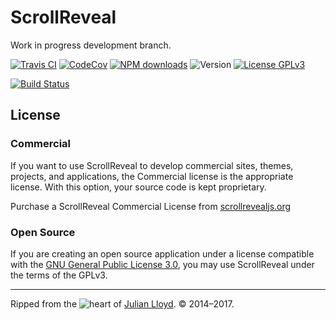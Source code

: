 # ScrollReveal

Work in progress development branch.

[![Travis CI][travis-badge]][travis-url]
[![CodeCov][codecov-badge]][codecov-url]
[![NPM downloads][downloads-badge]][downloads-url]
![Version][version-badge]
[![License GPLv3][license-badge]][license-url]

[![Build Status][saucelabs-matrix]][saucelabs-url]

## License

### Commercial
If you want to use ScrollReveal to develop commercial sites, themes, projects, and applications, the Commercial license is the appropriate license. With this option, your source code is kept proprietary.

Purchase a ScrollReveal Commercial License from [scrollrevealjs.org](scrollrevealjs.org)

### Open Source
If you are creating an open source application under a license compatible with the [GNU&nbsp;General&nbsp;Public&nbsp;License&nbsp;3.0][license-url], you may use ScrollReveal under the terms of the GPLv3.

***

Ripped from the ![heart](http://i.imgur.com/oXJmdtz.gif) of [Julian Lloyd](https://twitter.com/jlmakes). © 2014–2017.

[travis-badge]: https://img.shields.io/travis/jlmakes/scrollreveal/development.svg
[travis-url]: https://travis-ci.org/jlmakes/scrollreveal
[codecov-badge]: https://img.shields.io/codecov/c/github/jlmakes/scrollreveal/development.svg
[codecov-url]: https://codecov.io/gh/jlmakes/scrollreveal/branch/development
[downloads-badge]: https://img.shields.io/npm/dm/scrollreveal.svg?style=flat
[downloads-url]: https://npmjs.org/package/scrollreveal
[version-badge]: https://img.shields.io/badge/version-4.0.0_alpha-1283c3.svg
[license-badge]: https://img.shields.io/badge/license-GPL_v3-1283c3.svg
[license-url]: https://opensource.org/licenses/GPL-3.0
[saucelabs-matrix]: https://saucelabs.com/browser-matrix/jlmakes.svg
[saucelabs-url]: https://saucelabs.com/u/jlmakes
